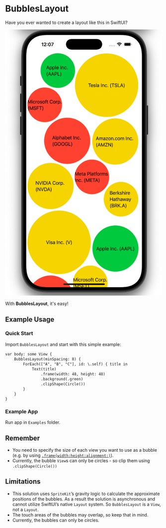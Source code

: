 # BubblesLayout

Have you ever wanted to create a layout like this in SwiftUI?

![Preview](READMEAssets/Preview.png)

With **BubblesLayout**, it's easy!

## Example Usage

### Quick Start

Import `BubblesLayout` and start with this simple example:

```
var body: some View {
    BubblesLayout(minSpacing: 8) {
        ForEach(["A", "B", "C"], id: \.self) { title in
            Text(title)
                .frame(width: 48, height: 48)
                .background(.green)
                .clipShape(Circle())
        }
    }
}
```

### Example App

Run app in `Examples` folder.

## Remember

- You need to specify the size of each view you want to use as a bubble (e.g. by using [`.frame(width:height:alignment:)`](https://developer.apple.com/documentation/swiftui/view/frame(width:height:alignment:))).
- Currently, the bubble `View`s can only be circles - so clip them using `.clipShape(Circle())`

## Limitations

- This solution uses `SpriteKit`’s gravity logic to calculate the approximate positions of the bubbles. As a result the solution is asynchronous and cannot utilize SwiftUI’s native `Layout` system. So `BubblesLayout` is a `View`, not a `Layout`.
- The touch areas of the bubbles may overlap, so keep that in mind.
- Currently, the bubbles can only be circles.

